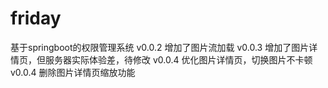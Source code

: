 # friday
基于springboot的权限管理系统
v0.0.2 增加了图片流加载
v0.0.3 增加了图片详情页，但服务器实际体验差，待修改
v0.0.4 优化图片详情页，切换图片不卡顿
v0.0.4 删除图片详情页缩放功能